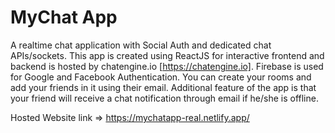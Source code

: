 # MyChat App

A realtime chat application with Social Auth and dedicated chat APIs/sockets. This app is created using ReactJS for interactive frontend and backend is hosted by chatengine.io [https://chatengine.io]. Firebase is used for Google and Facebook Authentication. You can create your rooms and add your friends in it using their email. Additional feature of the app is that your friend will receive a chat notification through email if he/she is offline.

Hosted Website link => https://mychatapp-real.netlify.app/


